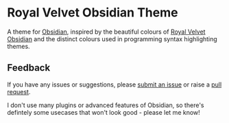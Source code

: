# Royal Velvet Obsidian Theme

A theme for [Obsidian](https://obsidian.md/), inspired by the beautiful colours of [Royal Velvet Obsidian](https://duckduckgo.com/?t=ffab&q=Mexican+Royal+Velvet+Obsidian&iax=images&ia=images) and the distinct colours used in programming syntax highlighting themes.

## Feedback

If you have any issues or suggestions, please [submit an issue](https://github.com/caro401/royal-velvet/issues/new) or raise a [pull request](https://github.com/caro401/royal-velvet/pulls/).

I don't use many plugins or advanced features of Obsidian, so there's defintely some usecases that won't look good - please let me know!

